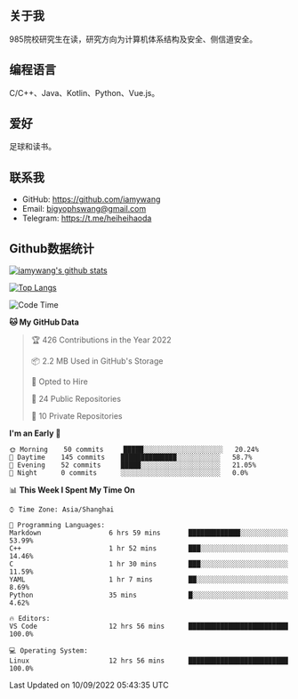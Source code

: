 ## 关于我

985院校研究生在读，研究方向为计算机体系结构及安全、侧信道安全。

## 编程语言

C/C++、Java、Kotlin、Python、Vue.js。

## 爱好

足球和读书。

## 联系我

- GitHub: https://github.com/iamywang
- Email: bigyophswang@gmail.com
- Telegram: https://t.me/heiheihaoda

## Github数据统计

[![iamywang's github stats](https://github-readme-stats.vercel.app/api?username=iamywang&count_private=true&show_icons=true)]()

[![Top Langs](https://github-readme-stats.vercel.app/api/top-langs/?username=iamywang&layout=compact)]()

<!--START_SECTION:waka-->
![Code Time](http://img.shields.io/badge/Code%20Time-538%20hrs%2035%20mins-blue)

**🐱 My GitHub Data** 

> 🏆 426 Contributions in the Year 2022
 > 
> 📦 2.2 MB Used in GitHub's Storage 
 > 
> 💼 Opted to Hire
 > 
> 📜 24 Public Repositories 
 > 
> 🔑 10 Private Repositories  
 > 
**I'm an Early 🐤** 

```text
🌞 Morning    50 commits     █████░░░░░░░░░░░░░░░░░░░░   20.24% 
🌆 Daytime    145 commits    ██████████████░░░░░░░░░░░   58.7% 
🌃 Evening    52 commits     █████░░░░░░░░░░░░░░░░░░░░   21.05% 
🌙 Night      0 commits      ░░░░░░░░░░░░░░░░░░░░░░░░░   0.0%

```


📊 **This Week I Spent My Time On** 

```text
⌚︎ Time Zone: Asia/Shanghai

💬 Programming Languages: 
Markdown                 6 hrs 59 mins       █████████████░░░░░░░░░░░░   53.99% 
C++                      1 hr 52 mins        ███░░░░░░░░░░░░░░░░░░░░░░   14.46% 
C                        1 hr 30 mins        ███░░░░░░░░░░░░░░░░░░░░░░   11.59% 
YAML                     1 hr 7 mins         ██░░░░░░░░░░░░░░░░░░░░░░░   8.69% 
Python                   35 mins             █░░░░░░░░░░░░░░░░░░░░░░░░   4.62%

🔥 Editors: 
VS Code                  12 hrs 56 mins      █████████████████████████   100.0%

💻 Operating System: 
Linux                    12 hrs 56 mins      █████████████████████████   100.0%

```


 Last Updated on 10/09/2022 05:43:35 UTC
<!--END_SECTION:waka-->
